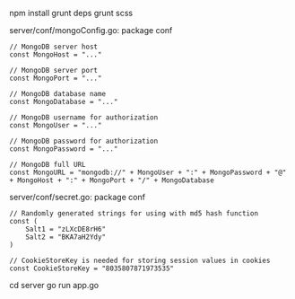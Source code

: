 npm install
grunt deps
grunt scss

server/conf/mongoConfig.go:
    package conf

    // MongoDB server host
    const MongoHost = "..."

    // MongoDB server port
    const MongoPort = "..."

    // MongoDB database name
    const MongoDatabase = "..."

    // MongoDB username for authorization
    const MongoUser = "..."

    // MongoDB password for authorization
    const MongoPassword = "..."

    // MongoDB full URL
    const MongoURL = "mongodb://" + MongoUser + ":" + MongoPassword + "@" + MongoHost + ":" + MongoPort + "/" + MongoDatabase

server/conf/secret.go:
    package conf

    // Randomly generated strings for using with md5 hash function
    const (
    	Salt1 = "zLXcDE8rH6"
    	Salt2 = "BKA7aH2Ydy"
    )

    // CookieStoreKey is needed for storing session values in cookies
    const CookieStoreKey = "8035807871973535"

cd server
go run app.go
